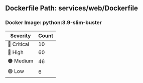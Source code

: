 ## Dockerfile Path: services/web/Dockerfile

### Docker Image: python:3.9-slim-buster
| Severity | Count |
|----------|-------|
| 🛑 Critical | 10 |
| 🔴 High | 60 |
| 🟠 Medium | 46 |
| 🟢 Low | 6 |